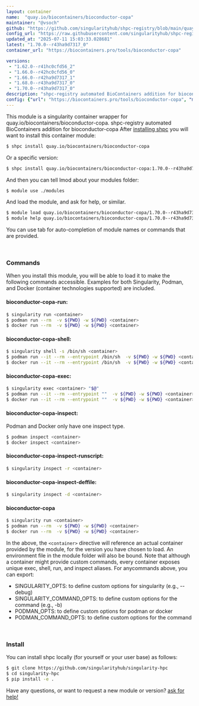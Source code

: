 ```yaml
---
layout: container
name:  "quay.io/biocontainers/bioconductor-copa"
maintainer: "@vsoch"
github: "https://github.com/singularityhub/shpc-registry/blob/main/quay.io/biocontainers/bioconductor-copa/container.yaml"
config_url: "https://raw.githubusercontent.com/singularityhub/shpc-registry/main/quay.io/biocontainers/bioconductor-copa/container.yaml"
updated_at: "2025-07-11 15:03:33.028681"
latest: "1.70.0--r43ha9d7317_0"
container_url: "https://biocontainers.pro/tools/bioconductor-copa"

versions:
 - "1.62.0--r41hc0cfd56_2"
 - "1.66.0--r42hc0cfd56_0"
 - "1.66.0--r42ha9d7317_1"
 - "1.68.0--r43ha9d7317_0"
 - "1.70.0--r43ha9d7317_0"
description: "shpc-registry automated BioContainers addition for bioconductor-copa"
config: {"url": "https://biocontainers.pro/tools/bioconductor-copa", "maintainer": "@vsoch", "description": "shpc-registry automated BioContainers addition for bioconductor-copa", "latest": {"1.70.0--r43ha9d7317_0": "sha256:1716cc79968c612c68b79fdb3f5ce0e3f9d42810c399309b90f49a77d6ef75cf"}, "tags": {"1.62.0--r41hc0cfd56_2": "sha256:962fbbcbcf0dfd15fec6a7e7cc7698cb6244e950af65f2d81696e8485bbc0456", "1.66.0--r42hc0cfd56_0": "sha256:ae707f2e0edbedd35e2aa9e4c6a2f64e24554cc43d02fd1d674bada619186175", "1.66.0--r42ha9d7317_1": "sha256:98cc724625719a0fca86900531fa65d1cbf0d609f24e3afe4ec1b7588335692f", "1.68.0--r43ha9d7317_0": "sha256:bd6529244a0edbb7776530921954cb95ab6e505c9dabada446eb6566ffeb15b5", "1.70.0--r43ha9d7317_0": "sha256:1716cc79968c612c68b79fdb3f5ce0e3f9d42810c399309b90f49a77d6ef75cf"}, "docker": "quay.io/biocontainers/bioconductor-copa"}
---
```


This module is a singularity container wrapper for quay.io/biocontainers/bioconductor-copa.
shpc-registry automated BioContainers addition for bioconductor-copa
After [installing shpc](#install) you will want to install this container module:


```bash
$ shpc install quay.io/biocontainers/bioconductor-copa
```

Or a specific version:

```bash
$ shpc install quay.io/biocontainers/bioconductor-copa:1.70.0--r43ha9d7317_0
```

And then you can tell lmod about your modules folder:

```bash
$ module use ./modules
```

And load the module, and ask for help, or similar.

```bash
$ module load quay.io/biocontainers/bioconductor-copa/1.70.0--r43ha9d7317_0
$ module help quay.io/biocontainers/bioconductor-copa/1.70.0--r43ha9d7317_0
```

You can use tab for auto-completion of module names or commands that are provided.

<br>

### Commands

When you install this module, you will be able to load it to make the following commands accessible.
Examples for both Singularity, Podman, and Docker (container technologies supported) are included.

#### bioconductor-copa-run:

```bash
$ singularity run <container>
$ podman run --rm  -v ${PWD} -w ${PWD} <container>
$ docker run --rm  -v ${PWD} -w ${PWD} <container>
```

#### bioconductor-copa-shell:

```bash
$ singularity shell -s /bin/sh <container>
$ podman run --it --rm --entrypoint /bin/sh  -v ${PWD} -w ${PWD} <container>
$ docker run --it --rm --entrypoint /bin/sh  -v ${PWD} -w ${PWD} <container>
```

#### bioconductor-copa-exec:

```bash
$ singularity exec <container> "$@"
$ podman run --it --rm --entrypoint ""  -v ${PWD} -w ${PWD} <container> "$@"
$ docker run --it --rm --entrypoint ""  -v ${PWD} -w ${PWD} <container> "$@"
```

#### bioconductor-copa-inspect:

Podman and Docker only have one inspect type.

```bash
$ podman inspect <container>
$ docker inspect <container>
```

#### bioconductor-copa-inspect-runscript:

```bash
$ singularity inspect -r <container>
```

#### bioconductor-copa-inspect-deffile:

```bash
$ singularity inspect -d <container>
```



#### bioconductor-copa

```bash
$ singularity run <container>
$ podman run --rm  -v ${PWD} -w ${PWD} <container>
$ docker run --rm  -v ${PWD} -w ${PWD} <container>
```


In the above, the `<container>` directive will reference an actual container provided
by the module, for the version you have chosen to load. An environment file in the
module folder will also be bound. Note that although a container
might provide custom commands, every container exposes unique exec, shell, run, and
inspect aliases. For anycommands above, you can export:

 - SINGULARITY_OPTS: to define custom options for singularity (e.g., --debug)
 - SINGULARITY_COMMAND_OPTS: to define custom options for the command (e.g., -b)
 - PODMAN_OPTS: to define custom options for podman or docker
 - PODMAN_COMMAND_OPTS: to define custom options for the command

<br>

### Install

You can install shpc locally (for yourself or your user base) as follows:

```bash
$ git clone https://github.com/singularityhub/singularity-hpc
$ cd singularity-hpc
$ pip install -e .
```

Have any questions, or want to request a new module or version? [ask for help!](https://github.com/singularityhub/singularity-hpc/issues)
